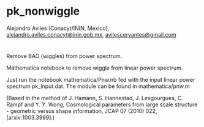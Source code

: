 # pk_nonwiggle

Alejandro Aviles (Conacyt/ININ, Mexico),
alejandro.aviles.conacyt@inin.gob.mx, avilescervantes@gmail.com 

#

Remove BAO (wiggles) from power spectrum. 

Mathematica notebook to remove wiggle from linear power spectrum. 


Just run the notebook mathematica/Pnw.nb fed with the input linear power spectrum pk_input.dat. The module can be found in mathematica/pnw.m


(Based in the method of  J. Hamann, S. Hannestad, J. Lesgourgues, C. Rampf and Y. Y. Wong, Cosmological
parameters from large scale structure - geometric versus shape information, JCAP 07 (2010)
022, [arxiv:1003.3999].)
